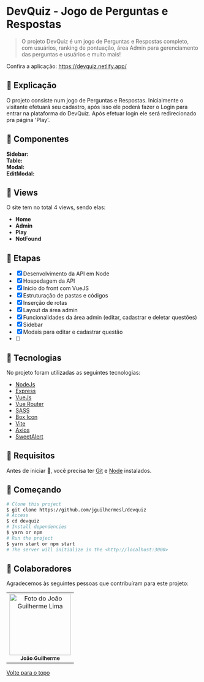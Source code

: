 # DevQuiz - Jogo de Perguntas e Respostas 

<!-- <img src="./public/img/movies-print.png" alt="Carrossel de filmes">
<img src="./public/img/inspect-print.png" alt="Inspecionando filme">
<img src="./public/img/favorites-print.png" alt="Filmes favoritos"> -->

>  O projeto DevQuiz é um jogo de Perguntas e Respostas completo, com usuários, ranking de pontuação, área Admin para gerenciamento das perguntas e usuários e muito mais!

Confira a aplicação: https://devquiz.netlify.app/ <br>

## :page_facing_up: Explicação

O projeto consiste num jogo de Perguntas e Respostas.
Inicialmente o visitante efetuará seu cadastro, após isso ele poderá fazer o Login para entrar na plataforma do DevQuiz.
Após efetuar login ele será redirecionado pra página 'Play'.

## 📁 Componentes

**Sidebar:** </br>
**Table:**  </br>
**Modal:** </br>
**EditModal:** </br>
 
## 📁 Views

O site tem no total 4 views, sendo elas:

- **Home** 
- **Admin** 
- **Play** 
- **NotFound** 
## :dart: Etapas ##

- [x] Desenvolvimento da API em Node
- [x] Hospedagem da API
- [x] Início do front com VueJS
- [x] Estruturação de pastas e códigos
- [x] Inserção de rotas
- [x] Layout da área admin
- [x] Funcionalidades da área admin (editar, cadastrar e deletar questões)
- [x] Sidebar
- [x] Modais para editar e cadastrar questão
- [ ] 

## :rocket: Tecnologias ##

No projeto foram utilizadas as seguintes tecnologias:

- [NodeJs](https://nodejs.org/)
- [Express](https://expressjs.com/pt-br/)
- [VueJs](https://vuejs.org/)
- [Vue Router](https://router.vuejs.org/)
- [SASS](https://sass-lang.com/)
- [Box Icon](https://boxicons.com/)
- [Vite](https://vitejs.dev/)
- [Axios](https://www.npmjs.com/package/axios)
- [SweetAlert](https://sweetalert2.github.io/)

## :closed_book: Requisitos ##

Antes de iniciar :checkered_flag:, você precisa ter [Git](https://git-scm.com) e [Node](https://nodejs.org/en/) instalados.

## :checkered_flag: Começando ##

```bash
# Clone this project
$ git clone https://github.com/jguilhermesl/devquiz
# Access
$ cd devquiz
# Install dependencies
$ yarn or npm 
# Run the project
$ yarn start or npm start 
# The server will initialize in the <http://localhost:3000>
```
## 🤝 Colaboradores

Agradecemos às seguintes pessoas que contribuíram para este projeto:

<table>
  <tr>
    <td align="center">
      <a href="#">
        <img src="https://media-exp1.licdn.com/dms/image/C4D03AQEEieIa-_h22g/profile-displayphoto-shrink_800_800/0/1651164045663?e=1658966400&v=beta&t=20osuQdvJ8V16r834e0NxcSHYMEE_1t-okD5LF-wATw" width="160px;" alt="Foto do João Guilherme Lima"/><br>
          <sub>
            <b>João Guilherme</b>
          </sub>
        </a>
      </td>
  </tr>
</table>

<a href="#top">Volte para o topo</a>
